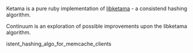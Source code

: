 Ketama is a pure ruby implementation of [libketama][] - a consistend hashing
algorithm.

Continuum is an exploration of possible improvements upon the libketama
algorithm.

[libketama]: http://www.last.fm/user/RJ/journal/2007/04/10/rz_libketama_-_a_cons
istent_hashing_algo_for_memcache_clients
